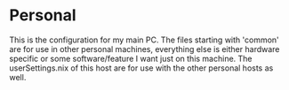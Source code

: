 # Personal

This is the configuration for my main PC. 
The files starting with 'common' are for use in other personal machines, everything else is either hardware specific or some software/feature I want just on this machine.
The userSettings.nix of this host are for use with the other personal hosts as well.
